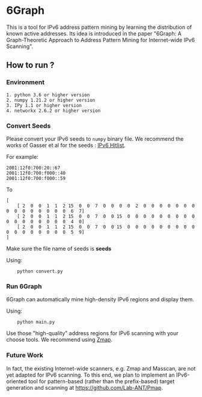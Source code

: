 # 6Graph

This is a tool for IPv6 address pattern mining by learning the distribution of known active addresses. Its idea is introduced in the paper "6Graph: A Graph-Theoretic Approach to Address Pattern Mining for Internet-wide IPv6 Scanning".


## How to run ?

### Environment

    1. python 3.6 or higher version
    2. numpy 1.21.2 or higher version
    3. IPy 1.1 or higher version
    4. networkx 2.6.2 or higher version


###  Convert Seeds
Please convert your IPv6 seeds to ```numpy```  binary file. We recommend the works of Gasser et al for the seeds : [IPv6 Hitlist](https://ipv6hitlist.github.io/).

For example:

    2001:12f0:700:20::67
    2001:12f0:700:f000::40
    2001:12f0:700:f000::59
To

    [
        [ 2  0  0  1  1  2 15  0  0  7  0  0  0  0  2  0  0  0  0  0  0  0  0  0  0  0  0  0  0  0  6  7]
        [ 2  0  0  1  1  2 15  0  0  7  0  0 15  0  0  0  0  0  0  0  0  0  0  0  0  0  0  0  0  0  4  0]
        [ 2  0  0  1  1  2 15  0  0  7  0  0 15  0  0  0  0  0  0  0  0  0  0  0  0  0  0  0  0  0  5  9]
    ]

Make sure the file name of seeds is __seeds__

Using:

```shell
    python convert.py
```


### Run 6Graph 

6Graph can automatically mine high-density IPv6 regions and display them.

Using:

```shell
    python main.py
```

Use those "high-quality" address regions for IPv6 scanning with your choose tools. We recommend using [Zmap](https://github.com/tumi8/zmap).



### Future Work

In fact, the existing Internet-wide scanners, e.g. Zmap and Masscan, are not yet adapted for IPv6 scanning. To this end, we plan to implement an IPv6-oriented tool for pattern-based (rather than the prefix-based) target generation and scanning at <https://github.com/Lab-ANT/Pmap>.
